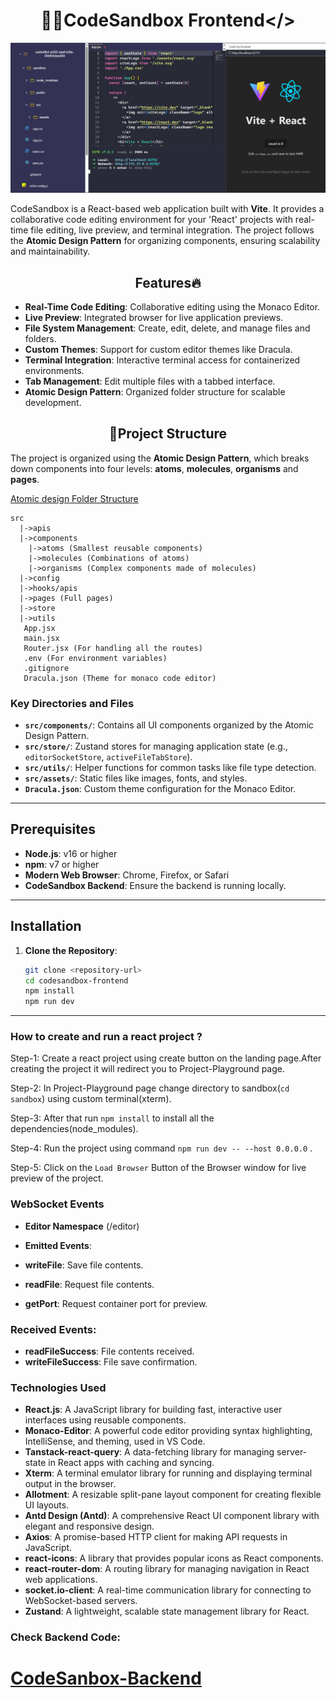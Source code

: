 # <h1 align="center">🧑‍💻CodeSandbox Frontend</></h1>

![](./public/codesandbox-editorPage.png)

CodeSandbox is a React-based web application built with **Vite**. It provides a collaborative code editing environment for your 'React' projects with real-time file editing, live preview, and terminal integration. The project follows the **Atomic Design Pattern** for organizing components, ensuring scalability and maintainability.

## <h2 align="center">Features🔥</h3>

- **Real-Time Code Editing**: Collaborative editing using the Monaco Editor.
- **Live Preview**: Integrated browser for live application previews.
- **File System Management**: Create, edit, delete, and manage files and folders.
- **Custom Themes**: Support for custom editor themes like Dracula.
- **Terminal Integration**: Interactive terminal access for containerized environments.
- **Tab Management**: Edit multiple files with a tabbed interface.
- **Atomic Design Pattern**: Organized folder structure for scalable development.

## <h2 align="center">🧬Project Structure</h2>

The project is organized using the **Atomic Design Pattern**, which breaks down components into four levels: **atoms**, **molecules**, **organisms** and **pages**.

[Atomic design Folder Structure](https://medium.com/@janelle.wg/atomic-design-pattern-how-to-structure-your-react-application-2bb4d9ca5f97)

```
src
  |->apis
  |->components
    |->atoms (Smallest reusable components)
    |->molecules (Combinations of atoms)
    |->organisms (Complex components made of molecules)
  |->config
  |->hooks/apis
  |->pages (Full pages)
  |->store
  |->utils
   App.jsx
   main.jsx
   Router.jsx (For handling all the routes)
   .env (For environment variables)
   .gitignore
   Dracula.json (Theme for monaco code editor)
```

### Key Directories and Files

- **`src/components/`**: Contains all UI components organized by the Atomic Design Pattern.
- **`src/store/`**: Zustand stores for managing application state (e.g., `editorSocketStore`, `activeFileTabStore`).
- **`src/utils/`**: Helper functions for common tasks like file type detection.
- **`src/assets/`**: Static files like images, fonts, and styles.
- **`Dracula.json`**: Custom theme configuration for the Monaco Editor.

---

## Prerequisites

- **Node.js**: v16 or higher
- **npm**: v7 or higher
- **Modern Web Browser**: Chrome, Firefox, or Safari
- **CodeSandbox Backend**: Ensure the backend is running locally.

---

## Installation

1. **Clone the Repository**:
   ```bash
   git clone <repository-url>
   cd codesandbox-frontend
   npm install
   npm run dev
   ```

---

### How to create and run a react project ?

Step-1: Create a react project using create button on the landing page.After creating the project it will redirect you to Project-Playground page.

Step-2: In Project-Playground page change directory to sandbox(`cd sandbox`) using custom terminal(xterm).

Step-3: After that run `npm install` to install all the dependencies(node_modules).

Step-4: Run the project using command `npm run dev -- --host 0.0.0.0` .

Step-5: Click on the `Load Browser` Button of the Browser window for live preview of the project.

### WebSocket Events

- **Editor Namespace** (/editor)
- **Emitted Events**:

- **writeFile**: Save file contents.
- **readFile**: Request file contents.
- **getPort**: Request container port for preview.

### Received Events:

- **readFileSuccess**: File contents received.
- **writeFileSuccess**: File save confirmation.

### Technologies Used

- **React.js**: A JavaScript library for building fast, interactive user interfaces using reusable components.
- **Monaco-Editor**: A powerful code editor providing syntax highlighting, IntelliSense, and theming, used in VS Code.
- **Tanstack-react-query**: A data-fetching library for managing server-state in React apps with caching and syncing.
- **Xterm**: A terminal emulator library for running and displaying terminal output in the browser.
- **Allotment**: A resizable split-pane layout component for creating flexible UI layouts.
- **Antd Design (Antd)**: A comprehensive React UI component library with elegant and responsive design.
- **Axios**: A promise-based HTTP client for making API requests in JavaScript.
- **react-icons**: A library that provides popular icons as React components.
- **react-router-dom**: A routing library for managing navigation in React web applications.
- **socket.io-client**: A real-time communication library for connecting to WebSocket-based servers.
- **Zustand**: A lightweight, scalable state management library for React.

### Check Backend Code:

# [CodeSanbox-Backend](https://github.com/himanshuramteke/CodeSandbox-backend)
